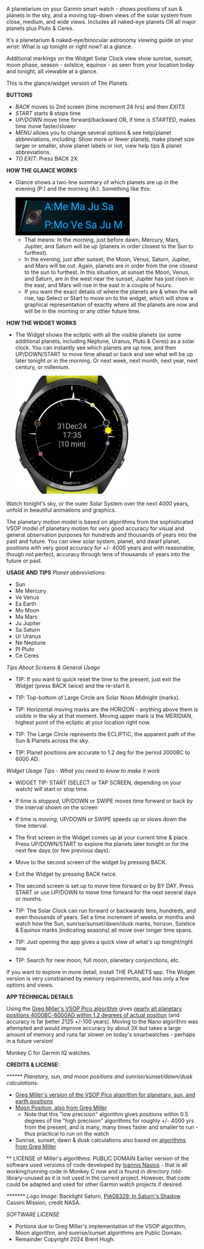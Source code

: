 A planetarium on your Garmin smart watch - shows positions of sun & planets in the sky, and a moving top-down views of the solar system from close, medium, and wide views.  Includes all naked-eye planets OR all major planets plus Pluto & Ceres.

It's a planetarium & naked-eye/binocular astronomy viewing guide on your wrist: What is up tonight or right now? at a glance.

Additional markings on the Widget Solar Clock view show sunrise, sunset, moon phase, season - solstice, equinox - as seen from your location today and tonight, all viewable at a glance.  

This is the glance/widget version of The Planets.

**BUTTONS**
 * _BACK_ moves to 2nd screen (time increment 24 hrs) and then _EXITS_
 * _START_ starts & stops time
 * _UP/DOWN_ move time forward/backward OR, if time is _STARTED_, makes time move faster/slower
 * _MENU_ allows you to change several options & see help/planet abbreviations, including: Show more or fewer planets, make planet size larger or smaller, show planet labels or not, view help tips & planet abbreviations.
 * _TO EXIT_: Press BACK 2X.

**HOW THE GLANCE WORKS**
 - Glance shows a two-line summary of which planets are up in the evening (P:) and the morning (A:).  Something like this:
   
   <img src="marketing/photos/glance-sample-closeup-FR965.jpg" width = 300px>  
   
    - That means: In the morning, just before dawn, Mercury, Mars, Jupiter, and Saturn will be up (planets in order closest to the Sun to furthest).
    - In the evening, just after sunset, the Moon, Venus, Saturn, Jupiter, and Mars will be out. Again, planets are in order from  the one closest to the sun to furthest. In this situation, at sunset the Moon, Venus, and Saturn, are in the west near the sunset, Jupiter has just risen in the east, and Mars will rise in the east in a couple of hours.
   - If you want the exact details of where the planets are & when the will rise, tap Select or Start to move on to the widget, which will show a graphical representation of exactly where all the planets are now and will be in the morning or any other future time.

**HOW THE WIDGET WORKS**   
 - The Widget shows the ecliptic with all the visible planets (or some additional planets, including Neptune, Uranus, Pluto & Ceres) as a solar clock. You can instantly see which planets are up now, and then UP/DOWN/START to move time ahead or back and see what will be up later tonight or in the morning.  Or next week, next month, next year, next century, or millenium.   

   <img src="marketing/photos/ecliptic-sample-FR956-fullwatch.jpg" width = 300px>

Watch tonight's sky, or the outer Solar System over the next 4000 years, unfold in beautiful animations and graphics.

The planetary motion model is based on algorithms from the sophisticated VSOP model of planetary motion for very good accuracy for visual and general observation purposes for hundreds and thousands of years into the past and future. You can view solar system, planet, and dwarf planet, positions with very good accuracy for +/- 4000 years and with reasonable, though not perfect, accuracy through tens of thousands of years into the future or past.

**USAGE AND TIPS**
*Planet abbreviations:*
 * Sun
 * Me Mercury
 * Ve Venus
 * Ea Earth
 * Mo Moon
 * Ma Mars
 * Ju Jupiter
 * Sa Saturn     
 * Ur Uranus 
 * Ne Neptune     
 * Pl Pluto
 * Ce Ceres

_Tips About Screens & General Usage_

 * TIP: If you want to quick reset the time to the present, just exit the Widget (press BACK twice) and the re-start it.
   
 * TIP: Top-bottom of Large Circle are Solar Noon Midnight (marks). 

 * TIP: Horizontal moving marks are the HORIZON - anything above them is visible in the sky at that moment. Moving upper mark is the MERIDIAN, highest point of the ecliptic at your location right now. 

 * TIP: The Large Circle represents the ECLIPTIC, the apparent path of the Sun & Planets across the sky.

 * TIP: Planet positions are accurate to 1.2 deg for the period 2000BC to 6000 AD.

_Widget Usage Tips - What you need to know to make it work_

 * WIDGET TIP: START (SELECT or TAP SCREEN, depending on your watch) will start or stop time.

 * If time is _stopped_, UP/DOWN or SWIPE moves time forward or back by the interval shown on the screen

 * If time is _moving_, UP/DOWN or SWIPE speeds up or slows down the time interval.

 * The first screen in the Widget comes up at your current time & place.  Press UP/DOWN/START to explore the planets later tonight or for the next few days (or few previous days).
 * Move to the second screen of the widget by pressing BACK.
 * Exit the Widget by pressing BACK twice.
 * The second screen is set up to move time forward or by BY DAY.  Press START or use UP/DOWN to move time forward for the next several days or months.
 * TIP: The Solar Clock can run forward or backwards tens, hundreds, and even thousands of years.  Set a time increment of weeks or months and watch how the Sun, sunrise/sunset/dawn/dusk marks, horizon, Solstice & Equinox marks (indicating seasons) all move over longer time spans.

 * TIP: Just opening the app gives a quick view of what's up tonight/right now. 

 * TIP: Search for new moon, full moon, planetary conjunctions, etc.
   
 If you want to explore in more detail, install THE PLANETS app.  The Widget version is very constrained by memory requirements, and has only a few options and views.

**APP TECHNICAL DETAILS**

Using the [Greg Miller's VSOP Pico algorithm](https://github.com/gmiller123456/vsop87-multilang/blob/master/Languages/JavaScript/vsop87a_pico.js) gives [nearly all planetary positions 4000BC-6000AD within 1.2 degrees of actual position](https://celestialprogramming.com/vsop87-multilang/index.html) (and accuracy is far better 2125 +/-100 years).  Moving to the Nano algorithm was attempted and would improve accuracy by about 3X but takes a large amount of memory and runs far slower on today's smartwatches - perhaps in a future version!

Monkey C for Garmin IQ watches.

**CREDITS & LICENSE:**

_****** Planetary, sun, and moon positions and sunrise/sunset/dawn/dusk calculations:_  
 * [Greg Miller's version of the VSOP Pico algorithm for planetary, sun, and earth positions](https://github.com/gmiller123456/vsop87-multilang/blob/master/Languages/JavaScript/vsop87a_pico.js)
 * [Moon Position, also from Greg Miller](https://www.celestialprogramming.com/lowprecisionmoonposition.html)
   *  Note that this "low precision" algorithm gives positions within 0.5 degrees of the "high precision" algorithms for roughly +/- 4000 yrs from the present, and is many, many times faster and smaller to run - thus practical to run on the watch
 * Sunrise, sunset, dawn & dusk calculations also based on [algorithms from Greg Miller](https://www.celestialprogramming.com/riseandsetgraph/index.html)

 ** LICENSE of Miller's algorithms: PUBLIC DOMAIN
 Earlier version of the software used versions of code developed by [Ioannis Nasios](https://github.com/IoannisNasios/solarsystem) - that is all working/running code in Monkey C now and is found in directory /old-library-unused as it is not used in the current project.  However, that code could be adapted and used for other Garmin watch projects if desired.

 _******* Logo Image:_ Backlight Saturn, [PIA08329: In Saturn's Shadow](https://photojournal.jpl.nasa.gov/catalog/PIA08329) Cassini Mission, credit NASA.

_SOFTWARE LICENSE_
 * Portions due to Greg Miller's implementation of the VSOP algorithm, Moon algorithm, and sunrise/sunset algorithms are Public Domain.
 * Remainder Copyright 2024 Brent Hugh.

